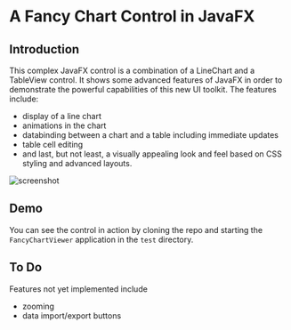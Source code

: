 # A Fancy Chart Control in JavaFX

## Introduction

This complex JavaFX control is a combination of a LineChart and a TableView control. It shows some advanced features of JavaFX in order to demonstrate the powerful capabilities of this new UI toolkit. The features include:

 * display of a line chart
 * animations in the chart
 * databinding between a chart and a table including immediate updates
 * table cell editing
 * and last, but not least, a visually appealing look and feel based on CSS styling and advanced layouts.

![screenshot](https://f.cloud.github.com/assets/2921830/2422072/5e7eee64-ab8a-11e3-8ad5-b224d1a50eda.png)

## Demo

You can see the control in action by cloning the repo and starting the `FancyChartViewer` application in the `test` directory.

## To Do

Features not yet implemented include
* zooming
* data import/export buttons
